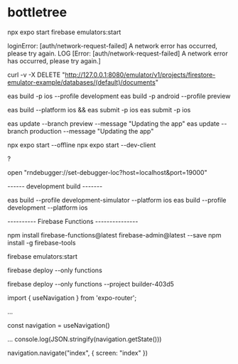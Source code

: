 # bottletree

npx expo start
firebase emulators:start

loginError: [auth/network-request-failed] A network error has occurred, please try again.
LOG [Error: [auth/network-request-failed] A network error has occurred, please try again.]

curl -v -X DELETE "http://127.0.0.1:8080/emulator/v1/projects/firestore-emulator-example/databases/(default)/documents"

eas build -p ios --profile development
eas build -p android --profile preview

eas build --platform ios && eas submit -p ios
eas submit -p ios

eas update --branch preview --message "Updating the app"
eas update --branch production --message "Updating the app"

npx expo start --offline
npx expo start --dev-client

?

open "rndebugger://set-debugger-loc?host=localhost&port=19000"

------ development build -------

eas build --profile development-simulator --platform ios
eas build --profile development --platform ios

---------- Firebase Functions ---------------

npm install firebase-functions@latest firebase-admin@latest --save
npm install -g firebase-tools

firebase emulators:start

firebase deploy --only functions

firebase deploy --only functions --project builder-403d5

import { useNavigation } from 'expo-router';

...

const navigation = useNavigation()

...
console.log(JSON.stringify(navigation.getState()))

navigation.navigate("index", { screen: "index" })
